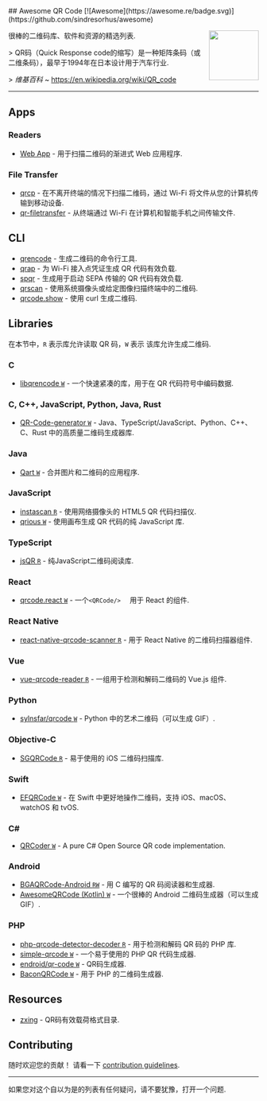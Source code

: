 <div class="github-widget" data-repo="make-github-pseudonymous-again/awesome-qr-code"></div>
## Awesome QR Code [![Awesome](https://awesome.re/badge.svg)](https://github.com/sindresorhus/awesome)

[<img src="https://raw.githubusercontent.com/make-github-pseudonymous-again/awesome-qr-code/master/repo-link.svg?sanitize=true" align="right" width="100">](https://github.com/make-github-pseudonymous-again/awesome-qr-code#readme)

很棒的二维码库、软件和资源的精选列表.

&gt; QR码（Quick Response code的缩写）是一种矩阵条码（或二维条码），最早于1994年在日本设计用于汽车行业.
>
&gt; *维基百科* ~ https://en.wikipedia.org/wiki/QR_code




---

## Apps

### Readers

- [Web App](https://github.com/code-kotis/qr-code-scanner) - 用于扫描二维码的渐进式 Web 应用程序.

### File Transfer

- [qrcp](https://github.com/claudiodangelis/qrcp) - 在不离开终端的情况下扫描二维码，通过 Wi-Fi 将文件从您的计算机传输到移动设备.
- [qr-filetransfer](https://github.com/sdushantha/qr-filetransfer) - 从终端通过 Wi-Fi 在计算机和智能手机之间传输文件.

## CLI

- [qrencode](https://fukuchi.org/works/qrencode) - 生成二维码的命令行工具.
- [qrap](https://github.com/make-github-pseudonymous-again/qrap) - 为 Wi-Fi 接入点凭证生成 QR 代码有效负载.
- [spqr](https://github.com/make-github-pseudonymous-again/spqr) - 生成用于启动 SEPA 传输的 QR 代码有效负载.
- [qrscan](https://github.com/sayanarijit/qrscan) - 使用系统摄像头或给定图像扫描终端中的二维码.
- [qrcode.show](https://qrcode.show) - 使用 curl 生成二维码.

## Libraries

在本节中，`R` 表示库允许读取 QR 码，`W` 表示
该库允许生成二维码.

### C

- [libqrencode `W`](https://github.com/fukuchi/libqrencode) - 一个快速紧凑的库，用于在 QR 代码符号中编码数据.

### C, C++, JavaScript, Python, Java, Rust

- [QR-Code-generator `W`](https://github.com/nayuki/QR-Code-generator) - Java、TypeScript/JavaScript、Python、C++、C、Rust 中的高质量二维码生成器库.

### Java

- [Qart `W`](https://github.com/scola/Qart) - 合并图片和二维码的应用程序.

### JavaScript

- [instascan `R`](https://github.com/schmich/instascan) - 使用网络摄像头的 HTML5 QR 代码扫描仪.
- [qrious `W`](https://github.com/neocotic/qrious) - 使用画布生成 QR 代码的纯 JavaScript 库.

### TypeScript

- [jsQR `R`](https://github.com/cozmo/jsQR) - 纯JavaScript二维码阅读库.

### React

- [qrcode.react `W`](https://github.com/zpao/qrcode.react)  - 一个`<QRCode/>  ` 用于 React 的组件.

### React Native

- [react-native-qrcode-scanner `R`](https://github.com/moaazsidat/react-native-qrcode-scanner) - 用于 React Native 的二维码扫描器组件.

### Vue

- [vue-qrcode-reader `R`](https://github.com/gruhn/vue-qrcode-reader) - 一组用于检测和解码二维码的 Vue.js 组件.

### Python

- [sylnsfar/qrcode `W`](https://github.com/sylnsfar/qrcode) - Python 中的艺术二维码（可以生成 GIF）.

### Objective-C

- [SGQRCode `R`](https://github.com/kingsic/SGQRCode) - 易于使用的 iOS 二维码扫描库.

### Swift

- [EFQRCode `W`](https://github.com/EFPrefix/EFQRCode) - 在 Swift 中更好地操作二维码，支持 iOS、macOS、watchOS 和 tvOS.

### C\#

- [QRCoder `W`](https://github.com/codebude/QRCoder) - A pure C# Open Source QR code implementation.

### Android

- [BGAQRCode-Android `RW`](https://github.com/bingoogolapple/BGAQRCode-Android) - 用 C 编写的 QR 码阅读器和生成器.
- [AwesomeQRCode (Kotlin) `W`](https://github.com/SumiMakito/AwesomeQRCode) - 一个很棒的 Android 二维码生成器（可以生成 GIF）.

### PHP

- [php-qrcode-detector-decoder `R`](https://github.com/khanamiryan/php-qrcode-detector-decoder) - 用于检测和解码 QR 码的 PHP 库.
- [simple-qrcode `W`](https://github.com/SimpleSoftwareIO/simple-qrcode) - 一个易于使用的 PHP QR 代码生成器.
- [endroid/qr-code `W`](https://github.com/endroid/qr-code) - QR码生成器.
- [BaconQRCode `W`](https://github.com/Bacon/BaconQRCode) - 用于 PHP 的二维码生成器.


## Resources

- [zxing](https://github.com/zxing/zxing/wiki/Barcode-Contents) - QR码有效载荷格式目录.


## Contributing

随时欢迎您的贡献！ 请看一下 [contribution guidelines](https://github.com/make-github-pseudonymous-again/awesome-qr-code/blob/main/CONTRIBUTING.md).

---

如果您对这个自以为是的列表有任何疑问，请不要犹豫，打开一个问题.
